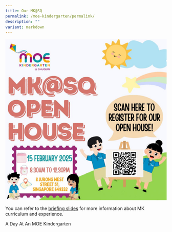 ```yaml
---
title: Our MK@SQ
permalink: /moe-kindergarten/permalink/
description: ""
variant: markdown
---
```

![](/images/MK%20Resources/mk_sqps_open_house_2025.jpg)

<p>You can refer to the <a target="_blank" href="/files/mksqps_open_house_2025.pdf/">briefing slides</a> for more information about MK curriculum and experience.</p>

A Day At An MOE Kindergarten
